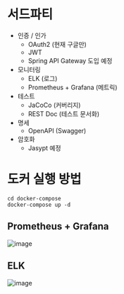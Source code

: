 # 서드파티
- 인증 / 인가
  - OAuth2 (현재 구글만)
  - JWT
  - Spring API Gateway 도입 예정
- 모니터링
  - ELK (로그)
  - Prometheus + Grafana (메트릭)
- 테스트
  - JaCoCo (커버리지)
  - REST Doc (테스트 문서화)
- 명세
  - OpenAPI (Swagger)
- 암호화
  - Jasypt 예정

# 도커 실행 방법
```
cd docker-compose
docker-compose up -d
```

## Prometheus + Grafana


![image](https://github.com/jekyllPark/boldpaws/assets/114489012/4601fa19-e115-4ed4-8c5a-65f182cb6ccf)


## ELK


![image](https://github.com/jekyllPark/boldpaws/assets/114489012/530b1b4b-071e-4aa4-8e38-11194e149d02)
